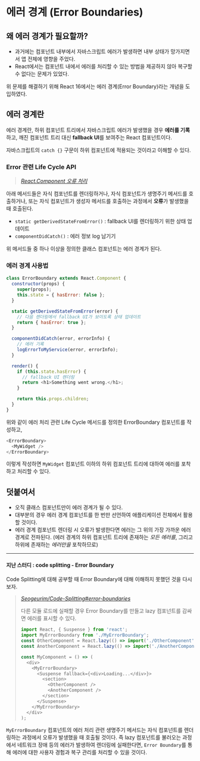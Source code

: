 # 에러 경계 (Error Boundaries)

## 왜 에러 경계가 필요할까?

- 과거에는 컴포넌트 내부에서 자바스크립트 에러가 발생하면 내부 상태가 망가지면서 앱 전체에 영향을 주었다.
- React에서는 컴포넌트 내에서 에러를 처리할 수 있는 방법을 제공하지 않아 복구할 수 없다는 문제가 있었다.

위 문제를 해결하기 위해 React 16에서는 에러 경계(Error Boundary)라는 개념을 도입하였다.

## 에러 경계란

에러 경계란, 하위 컴포넌트 트리에서 자바스크립트 에러가 발생했을 경우 **에러를 기록**하고, 깨진 컴포넌트 트리 대신 **fallback UI**를 보여주는 React 컴포넌트이다.

자바스크립트의 `catch {}` 구문이 하위 컴포넌트에 적용되는 것이라고 이해할 수 있다.

### Error 관련 Life Cycle API

> _[React.Component 오류 처리](https://ko.reactjs.org/docs/react-component.html#error-handling)_

아래 메서드들은 자식 컴포넌트를 렌더링하거나, 자식 컴포넌트가 생명주기 메서드를 호출하거나, 또는 자식 컴포넌트가 생성자 메서드를 호출하는 과정에서 **오류**가 발생했을 때 호출된다.

- `static getDerivedStateFromError()` : fallback UI를 렌더링하기 위한 상태 업데이트
- `componentDidCatch()` : 에러 정보 log 남기기

위 메서드들 중 하나 이상을 정의한 클래스 컴포넌트는 에러 경계가 된다.

### 에러 경계 사용법

```js
class ErrorBoundary extends React.Component {
  constructor(props) {
    super(props);
    this.state = { hasError: false };
  }

  static getDerivedStateFromError(error) {
    // 다음 렌더링에서 fallback UI가 보이도록 상태 업데이트
    return { hasError: true };
  }

  componentDidCatch(error, errorInfo) {
    // 에러 기록
    logErrorToMyService(error, errorInfo);
  }

  render() {
    if (this.state.hasError) {
      // fallback UI 렌더링
      return <h1>Something went wrong.</h1>;
    }

    return this.props.children;
  }
}
```

위와 같이 에러 처리 관련 Life Cycle 메서드를 정의한 ErrorBoundary 컴포넌트를 작성하고,

```js
<ErrorBoundary>
  <MyWidget />
</ErrorBoundary>
```

이렇게 작성하면 `MyWidget` 컴포넌트 이하의 하위 컴포넌트 트리에 대하여 에러를 포착하고 처리할 수 있다.

## 덧붙여서

- 오직 클래스 컴포넌트만이 에러 경계가 될 수 있다.
- 대부분의 경우 에러 경계 컴포넌트를 한 번만 선언하여 애플리케이션 전체에서 활용할 것이다.
- 에러 경계 컴포넌트 렌더링 시 오류가 발생한다면 에러는 그 위의 가장 가까운 에러 경계로 전파된다. (에러 경계의 하위 컴포넌트 트리에 존재하는 _모든 에러를_, 그리고 하위에 존재하는 _에러만을_ 포착하므로)

---

#### 지난 스터디 : code splitting - Error Boundary

Code Splitting에 대해 공부할 때 Error Boundary에 대해 이해하지 못했던 것을 다시 보자.

> _[Seogeurim/Code-Splitting#error-boundaries](https://github.com/geobukmok/react-advanced-guide-study/tree/main/code-splitting/Seogeurim#error-boundaries)_
>
> 다른 모듈 로드에 실패할 경우 Error Boundary를 만들고 lazy 컴포넌트를 감싸면 에러를 표시할 수 있다.
>
> ```js
> import React, { Suspense } from 'react';
> import MyErrorBoundary from './MyErrorBoundary';
> const OtherComponent = React.lazy(() => import('./OtherComponent'));
> const AnotherComponent = React.lazy(() => import('./AnotherComponent'));
>
> const MyComponent = () => (
>   <div>
>     <MyErrorBoundary>
>       <Suspense fallback={<div>Loading...</div>}>
>         <section>
>           <OtherComponent />
>           <AnotherComponent />
>         </section>
>       </Suspense>
>     </MyErrorBoundary>
>   </div>
> );
> ```

`MyErrorBoundary` 컴포넌트의 에러 처리 관련 생명주기 메서드는 자식 컴포넌트를 렌더링하는 과정에서 오류가 발생했을 때 호출될 것이다. 즉 lazy 컴포넌트를 불러오는 과정에서 네트워크 장애 등의 에러가 발생하여 렌더링에 실패한다면, `Error Boundary`를 통해 에러에 대한 사용자 경험과 복구 관리를 처리할 수 있을 것이다.
